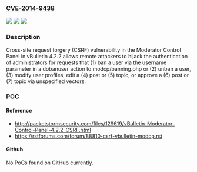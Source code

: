 ### [CVE-2014-9438](https://cve.mitre.org/cgi-bin/cvename.cgi?name=CVE-2014-9438)
![](https://img.shields.io/static/v1?label=Product&message=n%2Fa&color=blue)
![](https://img.shields.io/static/v1?label=Version&message=n%2Fa&color=blue)
![](https://img.shields.io/static/v1?label=Vulnerability&message=n%2Fa&color=brighgreen)

### Description

Cross-site request forgery (CSRF) vulnerability in the Moderator Control Panel in vBulletin 4.2.2 allows remote attackers to hijack the authentication of administrators for requests that (1) ban a user via the username parameter in a dobanuser action to modcp/banning.php or (2) unban a user, (3) modify user profiles, edit a (4) post or (5) topic, or approve a (6) post or (7) topic via unspecified vectors.

### POC

#### Reference
- http://packetstormsecurity.com/files/129619/vBulletin-Moderator-Control-Panel-4.2.2-CSRF.html
- https://rstforums.com/forum/88810-csrf-vbulletin-modcp.rst

#### Github
No PoCs found on GitHub currently.

